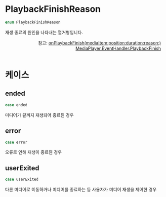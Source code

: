 # PlaybackFinishReason

```swift
enum PlaybackFinishReason
```

재생 종료의 원인을 나타내는 열거형입니다.

<div align="right">
참고: <a href="../../protocol/event-listeners/home.md#onplaybackfinishmediaitempositiondurationreason">onPlaybackFinish(mediaItem:position:duration:reason:)</a><br>
<a href="../event-handlers/home.md#playbackfinish">MediaPlayer.EventHandler.PlaybackFinish</a>
</div>

<br>

# 케이스

## ended

```swift
case ended
```

미디어가 끝까지 재생되어 종료된 경우

## error

```swift
case error
```

오류로 인해 재생이 종료된 경우

## userExited

```swift
case userExited
```
다른 미디어로 이동하거나 미디어를 종료하는 등 사용자가 미디어 재생을 제어한 경우

